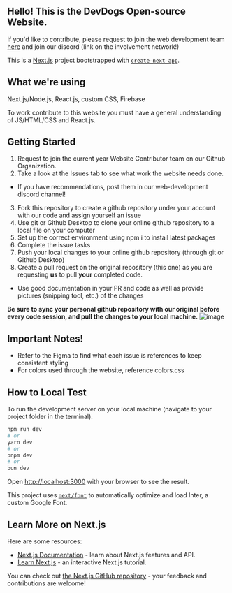## Hello! This is the DevDogs Open-source Website.

If you'd like to contribute, please request to join the web development team [here](https://github.com/orgs/DevDogs-UGA/teams/24-25-website-contributors) and join our discord (link on the involvement network!)

This is a [Next.js](https://nextjs.org/) project bootstrapped with [`create-next-app`](https://github.com/vercel/next.js/tree/canary/packages/create-next-app).

## What we're using
Next.js/Node.js, React.js, custom CSS, Firebase

To work contribute to this website you must have a general understanding of JS/HTML/CSS and React.js.

## Getting Started
1. Request to join the current year Website Contributor team on our Github Organization.
2. Take a look at the Issues tab to see what work the website needs done.
  * If you have recommendations, post them in our web-development discord channel!
3. Fork this repository to create a github repository under your account with our code and assign yourself an issue
4. Use git or Github Desktop to clone your online github repository to a local file on your computer
5. Set up the correct environment using npm i to install latest packages
6. Complete the issue tasks
7. Push your local changes to your online github repository (through git or Github Desktop)
8. Create a pull request on the original repository (this one) as you are requesting **us** to pull **your** completed code.
  * Use good documentation in your PR and code as well as provide pictures (snipping tool, etc.) of the changes

**Be sure to sync your personal github repository with our original before every code session, and pull the changes to your local machine.**
![image](https://github.com/user-attachments/assets/3e333d93-2fca-4496-b3c3-4c23c10d170e)

## Important Notes!
- Refer to the Figma to find what each issue is references to keep consistent styling
- For colors used through the website, reference colors.css

## How to Local Test
To run the development server on your local machine (navigate to your project folder in the terminal):

```bash
npm run dev
# or
yarn dev
# or
pnpm dev
# or
bun dev
```

Open [http://localhost:3000](http://localhost:3000) with your browser to see the result.

This project uses [`next/font`](https://nextjs.org/docs/basic-features/font-optimization) to automatically optimize and load Inter, a custom Google Font.

## Learn More on Next.js

Here are some resources:

- [Next.js Documentation](https://nextjs.org/docs) - learn about Next.js features and API.
- [Learn Next.js](https://nextjs.org/learn) - an interactive Next.js tutorial.

You can check out [the Next.js GitHub repository](https://github.com/vercel/next.js/) - your feedback and contributions are welcome!

